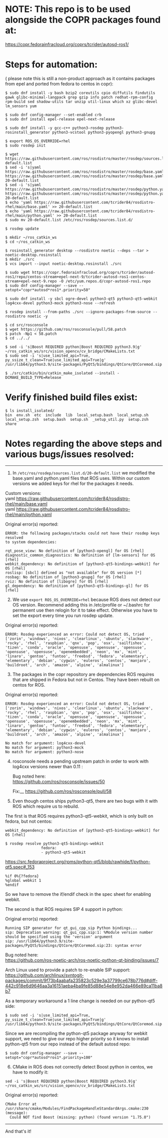 # NOTE: This repo is to be used alongside the COPR packages found at:
https://copr.fedorainfracloud.org/coprs/tcrider/autosd-ros1/


# Steps for automation:
( please note this is still a non-product approach as it contains packages from epel and ported from fedora to centos in copr):
```
$ sudo dnf install -y bash bzip2 coreutils cpio diffutils findutils gawk glibc-minimal-langpack grep gzip info patch redhat-rpm-config rpm-build sed shadow-utils tar unzip util-linux which xz glibc-devel lm_sensors yum

$ sudo dnf config-manager --set-enabled crb
$ sudo dnf install epel-release epel-next-release

$ sudo dnf install -y gcc-c++ python3-rosdep python3-rosinstall_generator python3-vcstool python3-pyopengl python3-gnupg

$ export ROS_OS_OVERRIDE=rhel
$ sudo rosdep init

$ wget https://raw.githubusercontent.com/ros/rosdistro/master/rosdep/sources.list.d/20-default.list
$ sed -i 's|yaml https://raw.githubusercontent.com/ros/rosdistro/master/rosdep/base.yaml|#yaml https://raw.githubusercontent.com/ros/rosdistro/master/rosdep/base.yaml|g' 20-default.list
$ sed -i 's|yaml https://raw.githubusercontent.com/ros/rosdistro/master/rosdep/python.yaml|#yaml https://raw.githubusercontent.com/ros/rosdistro/master/rosdep/python.yaml|g' 20-default.list
$ echo 'yaml https://raw.githubusercontent.com/tcrider84/rosdistro-rhel/main/base.yaml' >> 20-default.list
$ echo 'yaml https://raw.githubusercontent.com/tcrider84/rosdistro-rhel/main/python.yaml' >> 20-default.list
$ sudo mv 20-default.list /etc/ros/rosdep/sources.list.d/

$ rosdep update

$ mkdir ~/ros_catkin_ws
$ cd ~/ros_catkin_ws

$ rosinstall_generator desktop --rosdistro noetic --deps --tar > noetic-desktop.rosinstall
$ mkdir ./src
$ vcs import --input noetic-desktop.rosinstall ./src

$ sudo wget https://copr.fedorainfracloud.org/coprs/tcrider/autosd-ros1/repo/centos-stream+epel-next-9/tcrider-autosd-ros1-centos-stream+epel-next-9.repo -O /etc/yum.repos.d/copr-autosd-ros1.repo
$ sudo dnf config-manager --save --setopt="copr*autosd*ros1*.priority=50"

$ sudo dnf install -y sbcl ogre-devel python3-qt5 python3-qt5-webkit log4cxx-devel python3-mock python3-nose --refresh

$ rosdep install --from-paths ./src --ignore-packages-from-source --rosdistro noetic -y

$ cd src/rosconsole
$ wget https://github.com/ros/rosconsole/pull/58.patch
$ patch -Np1 < 58.patch
$ cd ../../

$ sed -i 's|Boost REQUIRED python|Boost REQUIRED python3.9|g' ~/ros_catkin_ws/src/vision_opencv/cv_bridge/CMakeLists.txt
$ sudo sed -i 's|use_limited_api=True, py_ssize_t_clean=True|use_limited_api=True|g' /usr/lib64/python3.9/site-packages/PyQt5/bindings/QtCore/QtCoremod.sip

$ ./src/catkin/bin/catkin_make_isolated --install -DCMAKE_BUILD_TYPE=Release
```

# Verify finished build files exist:
```
$ ls install_isolated/
bin  env.sh  etc  include  lib  local_setup.bash  local_setup.sh  local_setup.zsh  setup.bash  setup.sh  _setup_util.py  setup.zsh  share
```

# Notes regarding the above steps and various bugs/issues resolved:
-------------------------
1. In `/etc/ros/rosdep/sources.list.d/20-default.list` we modified the base.yaml and python.yaml files that ROS uses. Within our custom versions we added keys for rhel for the packages it needs.

Custom versions:  
yaml https://raw.githubusercontent.com/tcrider84/rosdistro-rhel/main/base.yaml  
yaml https://raw.githubusercontent.com/tcrider84/rosdistro-rhel/main/python.yaml  

Original error(s) reported:
```
ERROR: the following packages/stacks could not have their rosdep keys resolved
to system dependencies:

rqt_pose_view: No definition of [python3-opengl] for OS [rhel]
diagnostic_common_diagnostics: No definition of [lm-sensors] for OS [rhel]
webkit_dependency: No definition of [python3-qt5-bindings-webkit] for OS [rhel]
roslisp: [sbcl] defined as "not available" for OS version [*]
rosbag: No definition of [python3-gnupg] for OS [rhel]
rviz: No definition of [libogre] for OS [rhel]
gl_dependency: No definition of [python3-qt5-bindings-gl] for OS [rhel]
```

2. We use `export ROS_OS_OVERRIDE=rhel` because ROS does not detect our OS version. Recommend adding this in /etc/profile or ~/.bashrc for permanent use then relogin for it to take effect. Otherwise you have to set the export every time you run rosdep update.

Original error(s) reported:
```
ERROR: Rosdep experienced an error: Could not detect OS, tried ['zorin', 'windows', 'nixos', 'clearlinux', 'ubuntu', 'slackware', 'rocky', 'rhel', 'raspbian', 'qnx', 'pop', 'osx', 'sailfishos', 'tizen', 'conda', 'oracle', 'opensuse', 'opensuse', 'opensuse', 'opensuse', 'opensuse', 'openembedded', 'neon', 'mx', 'mint', 'linaro', 'gentoo', 'funtoo', 'freebsd', 'fedora', 'elementary', 'elementary', 'debian', 'cygwin', 'euleros', 'centos', 'manjaro', 'buildroot', 'arch', 'amazon', 'alpine', 'almalinux']
```

3. The packages in the copr repository are dependencies ROS requires that are shipped in Fedora but not in Centos. They have been rebuilt on centos for ROS.

Original error(s) reported:
```
ERROR: Rosdep experienced an error: Could not detect OS, tried ['zorin', 'windows', 'nixos', 'clearlinux', 'ubuntu', 'slackware', 'rocky', 'rhel', 'raspbian', 'qnx', 'pop', 'osx', 'sailfishos', 'tizen', 'conda', 'oracle', 'opensuse', 'opensuse', 'opensuse', 'opensuse', 'opensuse', 'openembedded', 'neon', 'mx', 'mint', 'linaro', 'gentoo', 'funtoo', 'freebsd', 'fedora', 'elementary', 'elementary', 'debian', 'cygwin', 'euleros', 'centos', 'manjaro', 'buildroot', 'arch', 'amazon', 'alpine', 'almalinux']
```

```
No match for argument: log4cxx-devel
No match for argument: python3-mock
No match for argument: python3-nose
```

4. rosconsole needs a pending upstream patch in order to work with log4cxx versions newer than 0.11 :

    Bug noted here:  
    https://github.com/ros/rosconsole/issues/50  
    
    Fix:__
    https://github.com/ros/rosconsole/pull/58  

5. Even though centos ships python3-qt5, there are two bugs with it with ROS which require us to rebuild.

The first is that ROS requires python3-qt5-webkit, which is only built on fedora, but not centos:
```
webkit_dependency: No definition of [python3-qt5-bindings-webkit] for OS [rhel]
```
```
$ rosdep resolve python3-qt5-bindings-webkit
                fedora:
                - python3-qt5-webkit
```

https://src.fedoraproject.org/rpms/python-qt5/blob/rawhide/f/python-qt5.spec#_153
```
%if 0%{?fedora}
%global webkit 1
%endif
```

So we have to remove the if/endif check in the spec sheet for enabling webkit.

The second is that ROS requires SIP 4 support in python:

Original error(s) reported:
```
Running SIP generator for qt_gui_cpp_sip Python bindings...
sip: Deprecation warning: qt_gui_cpp.sip:1: %Module version number should be specified using the 'version' argument
sip: /usr/lib64/python3.9/site-packages/PyQt5/bindings/QtCore/QtCoremod.sip:23: syntax error
```

Bug noted here:  
https://github.com/ros-noetic-arch/ros-noetic-python-qt-binding/issues/7

Arch Linux used to provide a patch to re-enable SIP support:  
https://github.com/archlinux/svntogit-packages/commit/9f73b4aabafa235823c529e3a37799ce678b776d#diff-442c918e6d9646aa3a16151aeba4ba9fe85d88e54e8e952da466e89ca11ba8b7

As a temporary workaround a 1 line change is needed on our python-qt5 side:  

`$ sudo sed -i 's|use_limited_api=True, py_ssize_t_clean=True|use_limited_api=True|g' /usr/lib64/python3.9/site-packages/PyQt5/bindings/QtCore/QtCoremod.sip`  

Since we are recompiling the python-qt5 package anyway for webkit support, we need to give our repo higher priority so it knows to install python-qt5 from our repo instead of the default autosd repo:  
```
$ sudo dnf config-manager --save --setopt="copr*autosd*ros1*.priority=100"
```

6. CMake in ROS does not correctly detect Boost python in centos, we have to modify it:
```
sed -i 's|Boost REQUIRED python|Boost REQUIRED python3.9|g' ~/ros_catkin_ws/src/vision_opencv/cv_bridge/CMakeLists.txt
```

Original error(s) reported:
```
CMake Error at /usr/share/cmake/Modules/FindPackageHandleStandardArgs.cmake:230 (message):
  Could NOT find Boost (missing: python) (found version "1.75.0")
```
-------------------------

And that's it!

